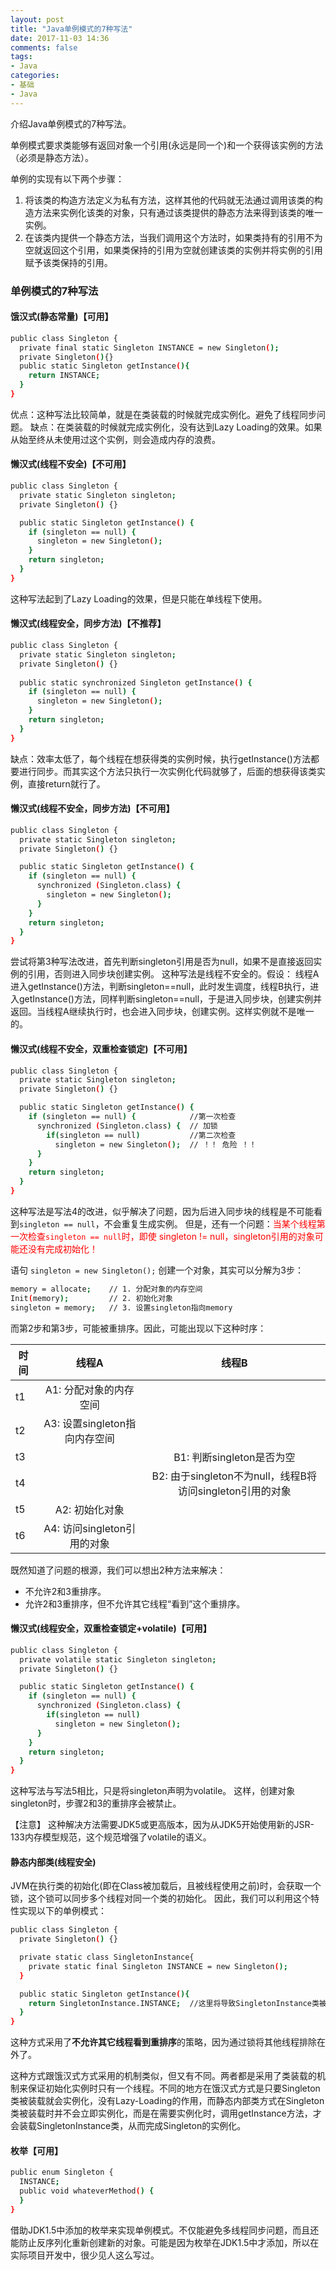 ```yaml
---
layout: post
title: "Java单例模式的7种写法"
date: 2017-11-03 14:36
comments: false
tags: 
- Java
categories:	
- 基础
- Java
---
```


介绍Java单例模式的7种写法。

<!--more-->

单例模式要求类能够有返回对象一个引用(永远是同一个)和一个获得该实例的方法（必须是静态方法）。

单例的实现有以下两个步骤：
1. 将该类的构造方法定义为私有方法，这样其他的代码就无法通过调用该类的构造方法来实例化该类的对象，只有通过该类提供的静态方法来得到该类的唯一实例。
2. 在该类内提供一个静态方法，当我们调用这个方法时，如果类持有的引用不为空就返回这个引用，如果类保持的引用为空就创建该类的实例并将实例的引用赋予该类保持的引用。

### 单例模式的7种写法

#### 饿汉式(静态常量)【可用】

```bash
public class Singleton {
  private final static Singleton INSTANCE = new Singleton();
  private Singleton(){}
  public static Singleton getInstance(){
    return INSTANCE;
  }
}
```
优点：这种写法比较简单，就是在类装载的时候就完成实例化。避免了线程同步问题。
缺点：在类装载的时候就完成实例化，没有达到Lazy Loading的效果。如果从始至终从未使用过这个实例，则会造成内存的浪费。


#### 懒汉式(线程不安全)【不可用】
```bash
public class Singleton {
  private static Singleton singleton;
  private Singleton() {}

  public static Singleton getInstance() {
    if (singleton == null) {
      singleton = new Singleton();
    }
    return singleton;
  }
}
```
这种写法起到了Lazy Loading的效果，但是只能在单线程下使用。

#### 懒汉式(线程安全，同步方法)【不推荐】
```bash
public class Singleton {
  private static Singleton singleton;
  private Singleton() {}
  
  public static synchronized Singleton getInstance() {
    if (singleton == null) {
      singleton = new Singleton();
    }
    return singleton;
  }
}
```
缺点：效率太低了，每个线程在想获得类的实例时候，执行getInstance()方法都要进行同步。而其实这个方法只执行一次实例化代码就够了，后面的想获得该类实例，直接return就行了。

#### 懒汉式(线程不安全，同步方法)【不可用】
```bash
public class Singleton {
  private static Singleton singleton;
  private Singleton() {}

  public static Singleton getInstance() {
    if (singleton == null) {
      synchronized (Singleton.class) {
        singleton = new Singleton();
      }
    }
    return singleton;
  }
}
```
尝试将第3种写法改进，首先判断singleton引用是否为null，如果不是直接返回实例的引用，否则进入同步块创建实例。
这种写法是线程不安全的。假设：
线程A进入getInstance()方法，判断singleton==null，此时发生调度，线程B执行，进入getInstance()方法，同样判断singleton==null，于是进入同步块，创建实例并返回。当线程A继续执行时，也会进入同步块，创建实例。这样实例就不是唯一的。


#### 懒汉式(线程不安全，双重检查锁定)【不可用】
```bash
public class Singleton {
  private static Singleton singleton;
  private Singleton() {}

  public static Singleton getInstance() {
    if (singleton == null) {            //第一次检查
      synchronized (Singleton.class) {  // 加锁
        if(singleton == null)           //第二次检查
          singleton = new Singleton();  // ！！ 危险 ！！
      }
    }
    return singleton;
  }
}
```
这种写法是写法4的改进，似乎解决了问题，因为后进入同步块的线程是不可能看到`singleton == null`，不会重复生成实例。
但是，还有一个问题：<font color=red>当某个线程第一次检查`singleton == null`时，即使 singleton != null，singleton引用的对象可能还没有完成初始化！</font>

语句 `singleton = new Singleton();` 创建一个对象，其实可以分解为3步：
```bash
memory = allocate;    // 1. 分配对象的内存空间
Init(memory);         // 2. 初始化对象
singleton = memory;   // 3. 设置singleton指向memory
```
而第2步和第3步，可能被重排序。因此，可能出现以下这种时序：

| 时间         | 线程A           | 线程B  |
| ------------- |:-------------:|:-----:|
|t1| A1: 分配对象的内存空间 |  |
|t2| A3: 设置singleton指向内存空间     |    |
|t3||    B1: 判断singleton是否为空 |
|t4||    B2: 由于singleton不为null，线程B将访问singleton引用的对象 |
| t5   |  A2: 初始化对象  ||
| t6   |  A4: 访问singleton引用的对象      |<font color=white>;</font>|

既然知道了问题的根源，我们可以想出2种方法来解决：
* 不允许2和3重排序。
* 允许2和3重排序，但不允许其它线程“看到”这个重排序。


#### 懒汉式(线程安全，双重检查锁定+volatile)【可用】
```bash
public class Singleton {
  private volatile static Singleton singleton;
  private Singleton() {}

  public static Singleton getInstance() {
    if (singleton == null) {
      synchronized (Singleton.class) {
        if(singleton == null)
          singleton = new Singleton();
      }
    }
    return singleton;
  }
}
```
这种写法与写法5相比，只是将singleton声明为volatile。
这样，创建对象singleton时，步骤2和3的重排序会被禁止。

【注意】
这种解决方法需要JDK5或更高版本，因为从JDK5开始使用新的JSR-133内存模型规范，这个规范增强了volatile的语义。


#### 静态内部类(线程安全)
JVM在执行类的初始化(即在Class被加载后，且被线程使用之前)时，会获取一个锁，这个锁可以同步多个线程对同一个类的初始化。
因此，我们可以利用这个特性实现以下的单例模式：
```bash
public class Singleton {
  private Singleton() {}

  private static class SingletonInstance{
    private static final Singleton INSTANCE = new Singleton();
  }

  public static Singleton getInstance(){
    return SingletonInstance.INSTANCE;  //这里将导致SingletonInstance类被初始化
  }
}
```
这种方式采用了**不允许其它线程看到重排序**的策略，因为通过锁将其他线程排除在外了。

这种方式跟饿汉式方式采用的机制类似，但又有不同。两者都是采用了类装载的机制来保证初始化实例时只有一个线程。不同的地方在饿汉式方式是只要Singleton类被装载就会实例化，没有Lazy-Loading的作用，而静态内部类方式在Singleton类被装载时并不会立即实例化，而是在需要实例化时，调用getInstance方法，才会装载SingletonInstance类，从而完成Singleton的实例化。



#### 枚举【可用】
```bash
public enum Singleton {
  INSTANCE;
  public void whateverMethod() {
  }
}
```
借助JDK1.5中添加的枚举来实现单例模式。不仅能避免多线程同步问题，而且还能防止反序列化重新创建新的对象。可能是因为枚举在JDK1.5中才添加，所以在实际项目开发中，很少见人这么写过。